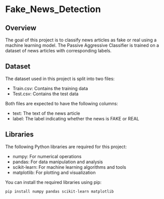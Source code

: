# Fake_News_Detection  
## Overview
The goal of this project is to classify news articles as fake or real using a machine learning model. The Passive Aggressive Classifier is trained on a dataset of news articles with corresponding labels.
## Dataset
The dataset used in this project is split into two files:
- Train.csv: Contains the training data
- Test.csv: Contains the test data

Both files are expected to have the following columns:
- text: The text of the news article
- label: The label indicating whether the news is FAKE or REAL
## Libraries
The following Python libraries are required for this project:
- numpy: For numerical operations
- pandas: For data manipulation and analysis
- scikit-learn: For machine learning algorithms and tools
- matplotlib: For plotting and visualization
  
You can install the required libraries using pip:
```bash
pip install numpy pandas scikit-learn matplotlib
